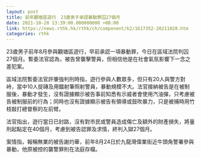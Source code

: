 ```yaml
---
layout: post
title: 前年觀塘區遊行　23歲男子承認暴動罪囚27個月
date: 2021-10-28 13:39:00.000000000 +08:00
link: https://news.rthk.hk/rthk/ch/component/k2/1617352-20211028.htm
categories: rthk
---
```


23歲男子前年8月參與觀塘區遊行，早前承認一項暴動罪，今日在區域法院判囚27個月。暫委法官認為，被告曾襲擊警員，但相信他是在社會氣氛影響下一念之差犯案。

區域法院暫委法官許肇強判刑時指，遊行參與人數眾多，但只有20人與警方對峙，當中10人掟磚及用鐳射筆照射警員，暴動規模不大。法官接納被告是在被制服後，暴動才發生，沒有證據顯示被告事前知悉有示威者會使用汽油彈，只考慮被告被制服前的行為；同時也沒有證據顯示被告有領導或鼓吹暴力，只是被捕時用竹枝敲打總督察的左前臂。

法官指出，遊行當日已封路，沒有對市民或警員造成傷亡及額外的財產損失，將量刑起點定在40個月，考慮到被告認罪及求情，終判入獄27個月。

案情指，報稱無業的被告謝灼華，前年8月24日於九龍灣偉業街近牛頭角警署參與暴動，他原被控的襲警罪則在法庭存檔。
